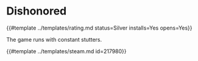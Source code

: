 # Dishonored
<!-- script:Aliases [] -->

{{#template ../templates/rating.md status=Silver installs=Yes opens=Yes}}

The game runs with constant stutters.

{{#template ../templates/steam.md id=217980}}
